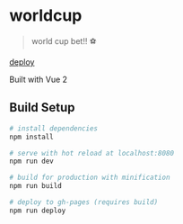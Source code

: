 # worldcup

> world cup bet!! ⚽

[deploy](https://jesperengstrom.github.io/fotboll)

Built with Vue 2

## Build Setup

```bash
# install dependencies
npm install

# serve with hot reload at localhost:8080
npm run dev

# build for production with minification
npm run build

# deploy to gh-pages (requires build)
npm run deploy
```

